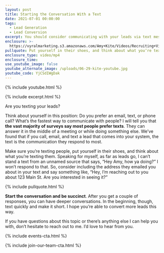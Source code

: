 ```yaml
---
layout: post
title: Starting the Conversation With a Text
date: 2021-07-01 00:00:00
tags:
  - Lead Generation
  - Lead Conversion
excerpt: You should consider communicating with your leads via text messages.
enclosure: >-
  https://vyralmarketing.s3.amazonaws.com/Amy+Kite/Videos/Recruiting+Videos/2021/Starting+the+Conversation+With+a+Text.mp4
pullquote: Put yourself in their shoes, and think about what you’re texting them.
enclosure_type: video/mp4
enclosure_time:
use_youtube_image: false
youtube_alternate_image: /uploads/06-29-kite-youtube.jpg
youtube_code: YjCSdIWgDak
---
```

{% include youtube.html %}

{% include excerpt.html %}

Are you texting your leads?

Think about yourself in this position: Do you prefer an email, text, or phone call? What’s the fastest way to communicate with people? I will tell you that **the vast majority of surveys say most people prefer texts**. They can answer it in the middle of a meeting or while doing something else. We’ve found that if you call, email, and text a lead that comes into your system, the text is the communication they respond to most.

Make sure you’re texting people, put yourself in their shoes, and think about what you’re texting them. Speaking for myself, as far as leads go, I can’t stand a text from an unnamed source that says, “Hey Amy, how ya doing?” I won’t respond to that. So, consider including the address they emailed you about in your text and say something like, “Hey, I’m reaching out to you about 123 Main St. Are you interested in seeing it?”

{% include pullquote.html %}

**Start the conversation and be succinct**. After you get a couple of responses, you can have deeper conversations. In the beginning, though, text quickly and make it short. I hope you’re able to convert more leads this way.

If you have questions about this topic or there’s anything else I can help you with, don’t hesitate to reach out to me. I’d love to hear from you.

{% include events-cta.html %}

{% include join-our-team-cta.html %}
